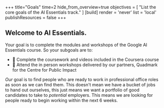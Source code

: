 +++
title="Goals"
time=2
hide_from_overview=true
objectives = [
  "List the core goals of the AI Essentials track."
]
[build]
  render = 'never'
  list = 'local'
  publishResources = false
+++

## Welcome to AI Essentials.

Your goal is to complete the modules and workshops of the Google AI Essentials course. So your subgoals are to:

- 🎯 Complete the coursework and videos included in the Coursera course
- 🎯 Attend the in person workshops delivered by our partners, Quadmark for the Centre for Public Impact

_Our_ goal is to find people who are ready to work in professional office roles as soon as we can find them. This doesn't mean we have a bucket of jobs to hand out ourselves, this just means we want a portfolio of good candidates to take to _potential_ employers. This means we are looking for people ready to begin working within the next 6 weeks. 
